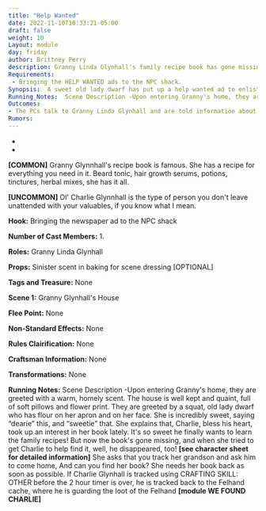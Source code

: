 ```yaml
---
title: "Help Wanted"
date: 2022-11-10T10:33:21-05:00
draft: false
weight: 10
Layout: module
day: friday
author: Brittney Perry
description: Granny Linda Glynhall's family recipe book has gone missing! Also, she hasn't seen her grandson Charlie in three days. In desperation, she has put two ads in the local paper asking for help finding them both. She has offered a reward for the return of each.
Requirements: 
 - Bringing the HELP WANTED ads to the NPC shack.
Synopsis:  A sweet old lady dwarf has put up a help wanted ad to enlist help returning her recipe book and her grandson, for a reward. She doesn't know where her grandson would be, and needs help finding him. Her recipe book also went missing around the same time, and she can't find it anywhere. The book is full of old family recipes and is worth 1250 silver. She assumes it was stolen, and wants it back. Once all the information has been relayed or the PCs wish to leave, she will see them to the door and wish them good luck in finding her grandson and book.
Running_Notes:  Scene Description -Upon entering Granny's home, they are greeted with a warm, homely scent. The house is well kept and quaint, full of soft pillows and flower print. They are greeted by a squat, old lady dwarf who has flour on her apron and on her face. She is incredibly sweet, saying “dearie” this, and “sweetie” that.  She explains that, Charlie, bless his heart, took up an interest in her book lately. It's so sweet he finally wants to learn the family recipes! But now the book's gone missing, and when she tried to get Charlie to help find it, well, he disappeared, too! **[see character sheet for detailed information]** She asks that you track her grandson and ask him to come home, And can you find her book? She needs her book back as soon as possible. If Charlie Glynhall is tracked using CRAFTING SKILL OTHER before the 2 hour timer is over, he is tracked back to the Felhand cache, where he is guarding the loot of the Felhand [module WE FOUND CHARLIE]
Outcomes:
- The PCs talk to Granny Linda Glynhall and are told information about her, her grandson, her recipe book, the occupation, or anything else people want to talk about. Once they leave the house, the 2 hour timer to find Charlie starts **[module OPERATION FIND CHARLIE].
Rumors: 
---
```








- 



- 



**[COMMON]** Granny Glynnhall's recipe book is famous. She has a recipe for everything you need in it. Beard tonic, hair growth serums, potions, tinctures, herbal mixes, she has it all. 

**[UNCOMMON]** Ol' Charlie Glynnhall is the type of person you don't leave unattended with your valuables, if you know what I mean.

**Hook:** Bringing the newspaper ad to the NPC shack

**Number of Cast Members:** 1.

**Roles:** Granny Linda Glynhall 

**Props:** Sinister scent in baking for scene dressing [OPTIONAL] 

**Tags and Treasure:** None

**Scene 1:** Granny Glynhall's House

**Flee Point:** None

**Non-Standard Effects:** None

**Rules Clairification:** None

**Craftsman Information:** None

**Transformations:** None

**Running Notes:**  Scene Description -Upon entering Granny's home, they are greeted with a warm, homely scent. The house is well kept and quaint, full of soft pillows and flower print. They are greeted by a squat, old lady dwarf who has flour on her apron and on her face. She is incredibly sweet, saying “dearie” this, and “sweetie” that.  She explains that, Charlie, bless his heart, took up an interest in her book lately. It's so sweet he finally wants to learn the family recipes! But now the book's gone missing, and when she tried to get Charlie to help find it, well, he disappeared, too! **[see character sheet for detailed information]** She asks that you track her grandson and ask him to come home, And can you find her book? She needs her book back as soon as possible. If Charlie Glynhall is tracked using CRAFTING SKILL: OTHER before the 2 hour timer is over, he is tracked back to the Felhand cache, where he is guarding the loot of the Felhand **[module WE FOUND CHARLIE]**



